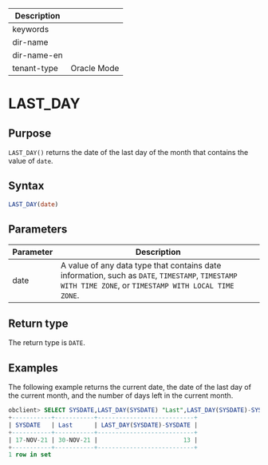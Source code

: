| Description   |                 |
|---------------|-----------------|
| keywords      |                 |
| dir-name      |                 |
| dir-name-en   |                 |
| tenant-type   | Oracle Mode     |

# LAST_DAY

## Purpose

`LAST_DAY()` returns the date of the last day of the month that contains the value of `date`.

## Syntax

```sql
LAST_DAY(date)
```

## Parameters

| Parameter | Description |
|------|--------------------------------------------------------------------------------------------------|
| date | A value of any data type that contains date information, such as `DATE`, `TIMESTAMP`, `TIMESTAMP WITH TIME ZONE`, or `TIMESTAMP WITH LOCAL TIME ZONE`.  |

## Return type

The return type is `DATE`.

## Examples

The following example returns the current date, the date of the last day of the current month, and the number of days left in the current month.

```sql
obclient> SELECT SYSDATE,LAST_DAY(SYSDATE) "Last",LAST_DAY(SYSDATE)-SYSDATE FROM DUAL;
+-----------+-----------+---------------------------+
| SYSDATE   | Last      | LAST_DAY(SYSDATE)-SYSDATE |
+-----------+-----------+---------------------------+
| 17-NOV-21 | 30-NOV-21 |                        13 |
+-----------+-----------+---------------------------+
1 row in set
```

